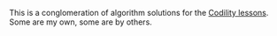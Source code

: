 This is a conglomeration of algorithm solutions for the [Codility lessons](https://app.codility.com/programmers/lessons/). Some are my own, some are by others.